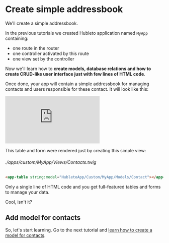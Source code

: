 # Create simple addressbook

We'll create a simple addressbook.

In the previous tutorials we created Hubleto application named `MyApp` containing:

  * one route in the router
  * one controller activated by this route
  * one view set by the controller

Now we'll learn how to **create models, database relations and how to create CRUD-like user interface just with few lines of HTML code**.

Once done, your app will contain a simple addressbook for managing contacts and users responsible for these contact. It will look like this:

<div class="youtube-video">
  <iframe src="https://www.youtube.com/embed/OGFznX3PSSA" title="YouTube video player" frameborder="0" allow="accelerometer; autoplay; clipboard-write; encrypted-media; gyroscope; picture-in-picture; web-share" referrerpolicy="strict-origin-when-cross-origin" allowfullscreen></iframe>
</div>

This table and form were rendered just by creating this simple view:

###### ./apps/custom/MyApp/Views/Contacts.twig
```html
<app-table string:model="HubletoApp/Custom/MyApp/Models/Contact"></app-table>
```

Only a single line of HTML code and you get full-featured tables and forms to manage your data.

Cool, isn't it?

## Add model for contacts

So, let's start learning. Go to the next tutorial and [learn how to create a model for contacts](add-model-for-contacts).